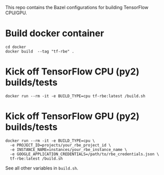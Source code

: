 This repo contains the Bazel configurations for building TensorFlow CPU/GPU.

# Build docker container

```
cd docker
docker build  --tag "tf-rbe" .
```

# Kick off TensorFlow CPU (py2) builds/tests

```
docker run --rm -it -e BUILD_TYPE=cpu tf-rbe:latest /build.sh
```

# Kick off TensorFlow GPU (py2) builds/tests

```
docker run --rm -it -e BUILD_TYPE=cpu \
  -e PROJECT_ID=projects/your_rbe_project_id \
  -e INSTANCE_NAME=instances/your_rbe_instance_name \
  -e GOOGLE_APPLICATION_CREDENTIALS=/path/to/rbe_credentials.json \
  tf-rbe:latest /build.sh
```

See all other variables in `build.sh`.
